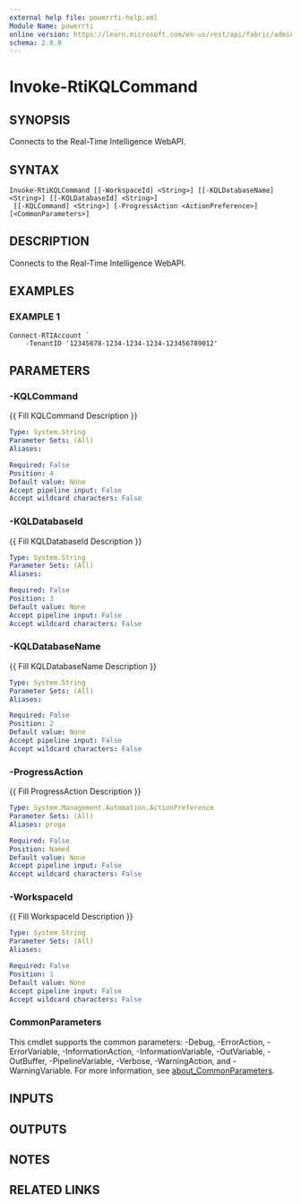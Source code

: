 ```yaml
---
external help file: powerrti-help.xml
Module Name: powerrti
online version: https://learn.microsoft.com/en-us/rest/api/fabric/admin/workspaces/get-workspace?tabs=HTTP
schema: 2.0.0
---
```


# Invoke-RtiKQLCommand

## SYNOPSIS
Connects to the Real-Time Intelligence WebAPI.

## SYNTAX

```
Invoke-RtiKQLCommand [[-WorkspaceId] <String>] [[-KQLDatabaseName] <String>] [[-KQLDatabaseId] <String>]
 [[-KQLCommand] <String>] [-ProgressAction <ActionPreference>] [<CommonParameters>]
```

## DESCRIPTION
Connects to the Real-Time Intelligence WebAPI.

## EXAMPLES

### EXAMPLE 1
```
Connect-RTIAccount `
    -TenantID '12345678-1234-1234-1234-123456789012'
```

## PARAMETERS

### -KQLCommand
{{ Fill KQLCommand Description }}

```yaml
Type: System.String
Parameter Sets: (All)
Aliases:

Required: False
Position: 4
Default value: None
Accept pipeline input: False
Accept wildcard characters: False
```

### -KQLDatabaseId
{{ Fill KQLDatabaseId Description }}

```yaml
Type: System.String
Parameter Sets: (All)
Aliases:

Required: False
Position: 3
Default value: None
Accept pipeline input: False
Accept wildcard characters: False
```

### -KQLDatabaseName
{{ Fill KQLDatabaseName Description }}

```yaml
Type: System.String
Parameter Sets: (All)
Aliases:

Required: False
Position: 2
Default value: None
Accept pipeline input: False
Accept wildcard characters: False
```

### -ProgressAction
{{ Fill ProgressAction Description }}

```yaml
Type: System.Management.Automation.ActionPreference
Parameter Sets: (All)
Aliases: proga

Required: False
Position: Named
Default value: None
Accept pipeline input: False
Accept wildcard characters: False
```

### -WorkspaceId
{{ Fill WorkspaceId Description }}

```yaml
Type: System.String
Parameter Sets: (All)
Aliases:

Required: False
Position: 1
Default value: None
Accept pipeline input: False
Accept wildcard characters: False
```

### CommonParameters
This cmdlet supports the common parameters: -Debug, -ErrorAction, -ErrorVariable, -InformationAction, -InformationVariable, -OutVariable, -OutBuffer, -PipelineVariable, -Verbose, -WarningAction, and -WarningVariable. For more information, see [about_CommonParameters](http://go.microsoft.com/fwlink/?LinkID=113216).

## INPUTS

## OUTPUTS

## NOTES

## RELATED LINKS
